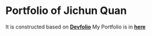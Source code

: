 # Portfolio of Jichun Quan
It is constructed based on **[Devfolio](https://github.com/RyanFitzgerald/devfolio)**
My Portfolio is in **[here](https://cocky-keller-fb97ed.netlify.app)**
